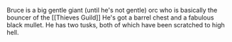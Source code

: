 Bruce is a big gentle giant (until he's not gentle) orc who is basically the bouncer of the [[Thieves Guild]]
He's got a barrel chest and a fabulous black mullet. He has two tusks, both of which have been scratched to high hell.

